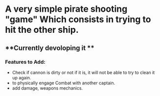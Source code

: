 # **A very simple pirate shooting "game" Which consists in trying to hit the other ship.**


## **Currently devoloping it **


### Features to Add:


 - Check if  cannon is dirty or not if it is, it will not be able to try to clean it up again.
 - to physically engage Combat with another captain. 
  - add damage, weapons mechanics. 

